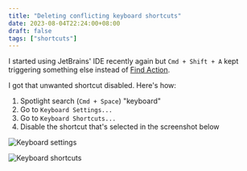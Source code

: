 ```yaml
---
title: "Deleting conflicting keyboard shortcuts"
date: 2023-08-04T22:24:00+08:00
draft: false
tags: ["shortcuts"]
---
```

I started using JetBrains' IDE recently again but `Cmd + Shift + A` kept triggering something else instead of [Find Action](https://www.jetbrains.com/help/idea/mastering-keyboard-shortcuts.html#learn-shortcuts).

I got that unwanted shortcut disabled. Here's how:

1. Spotlight search (`Cmd + Space`) "keyboard"
2. Go to `Keyboard Settings...`
3. Go to `Keyboard Shortcuts...`
4. Disable the shortcut that's selected in the screenshot below

![Keyboard settings](/keyboard-settings.png)

![Keyboard shortcuts](/keyboard-shortcuts.png)
